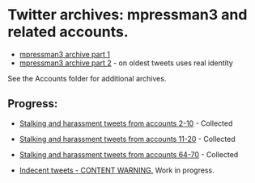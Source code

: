 # Twitter archives: mpressman3 and related accounts.

* [mpressman3 archive part 1](https://github.com/mparchive/mpressman3/blob/main/Accounts/mpressman3_part1.md)
* [mpressman3 archive part 2](https://github.com/mparchive/mpressman3/blob/main/Accounts/01_mpressman3_part2.md) - on oldest tweets uses real identity

See the Accounts folder for additional archives.

## Progress:

* [Stalking and harassment tweets from accounts 2-10](https://github.com/mparchive/mpressman3/blob/main/Documents/Harassment%20from%20accounts%2002%20to%2010.txt) - Collected
* [Stalking and harassment tweets from accounts 11-20](https://github.com/mparchive/mpressman3/blob/main/Documents/Harassment%20from%20accounts%2011%20to%2020.txt) - Collected

* [Stalking and harassment tweets from accounts 64-70](https://github.com/mparchive/mpressman3/blob/main/Documents/Harassment%20from%20accounts%2064%20to%2070.txt) - Collected




* [Indecent tweets - CONTENT WARNING.](https://github.com/mparchive/mpressman3/blob/main/Documents/Indecent%20Content.txt) Work in progress.
